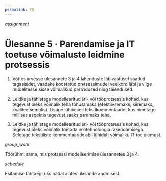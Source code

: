 ```yaml
---
permalink: Y5
---
```


<div style='display: inline-block;'> <i class="material-icons ikoon teal">assignment</i></div>

# Ülesanne 5 · Parendamise ja IT toetuse võimaluste leidmine protsessis

1. Võttes arvesse ülesannete 3 ja 4 lahenduste läbivaatusel saadud tagasisidet, vaadake koostatud  protsessimudel veelkord läbi ja viige mudelitesse sisse võimalikud parandused ning täiendused. 

2. Leidke ja tähistage modelleeritud äri- või tööprotsessis kohad, kus tegevust oleks võimalik teha tõhusamaks (efektiivsemaks, kiiremaks, kvaliteetsemaks). Lisage lühikesed tekstikommentaarid, kus nimetage millises aspektis tegevust saaks paremaks teha.

3. Leidke ja tähistage modelleeritud äri- või tööprotsessis kohad, kus tegevust oleks võimalik toetada infotehnoloogia rakendamisega. Seletage tekstiliste kommentaaride abil lühidalt võimaliku IT toe olemust.

<div style='display: inline-block;'> <i class="material-icons ikoon teal">group_work</i></div>

Töörühm: sama, mis protsessi modelleerimise ülesannetes 3 ja 4.

<div style='display: inline-block;'> <i class="material-icons ikoon teal">schedule</i></div>

Esitamise tähtaeg: üks nädal alates ülesande andmisest.